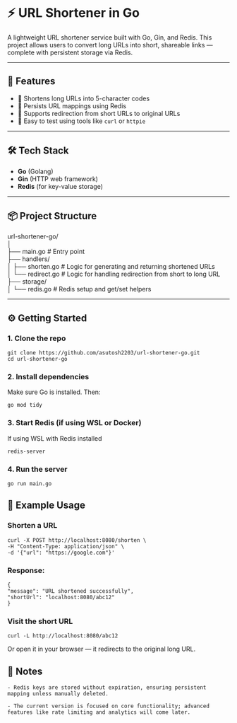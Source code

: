 # ⚡ URL Shortener in Go

A lightweight URL shortener service built with Go, Gin, and Redis. This project allows users to convert long URLs into short, shareable links — complete with persistent storage via Redis.

---

## 🚀 Features

- 🔗 Shortens long URLs into 5-character codes
- 💾 Persists URL mappings using Redis
- 🔁 Supports redirection from short URLs to original URLs
- 🧪 Easy to test using tools like `curl` or `httpie`

---

## 🛠 Tech Stack

- **Go** (Golang)
- **Gin** (HTTP web framework)
- **Redis** (for key-value storage)

---

## 📦 Project Structure

url-shortener-go/  
│  
├── main.go # Entry point  
├── handlers/  
│ ├── shorten.go # Logic for generating and returning shortened URLs  
│ └── redirect.go # Logic for handling redirection from short to long URL  
├── storage/  
│ └── redis.go # Redis setup and get/set helpers


---

## ⚙️ Getting Started

### 1. Clone the repo

`git clone https://github.com/asutosh2203/url-shortener-go.git`  
`cd url-shortener-go`

### 2. Install dependencies

Make sure Go is installed. Then:

`go mod tidy`

### 3. Start Redis (if using WSL or Docker)

If using WSL with Redis installed

`redis-server`

### 4. Run the server

`go run main.go`

## 🔁 Example Usage
### Shorten a URL

`curl -X POST http://localhost:8080/shorten \`   
  `-H "Content-Type: application/json" \`   
  `-d '{"url": "https://google.com"}'`

### Response:

`{`  
  `"message": "URL shortened successfully",`  
  `"shortUrl": "localhost:8080/abc12"`  
`}`

### Visit the short URL

`curl -L http://localhost:8080/abc12`

Or open it in your browser — it redirects to the original long URL.

## 📌 Notes

    - Redis keys are stored without expiration, ensuring persistent mapping unless manually deleted.

    - The current version is focused on core functionality; advanced features like rate limiting and analytics will come later.

